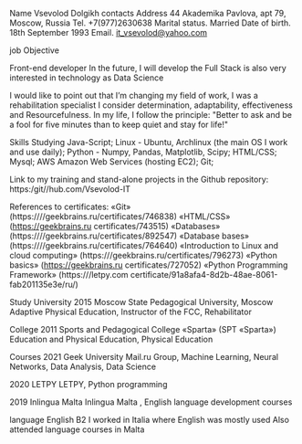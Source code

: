 Name Vsevolod Dolgikh
contacts
Address 44 Akademika Pavlova, apt 79, Moscow, Russia
Tel. +7(977)2630638
Marital status. Married 
Date of birth. 18th September 1993
Email. it_vsevolod@yahoo.com

job Objective

Front-end developer
In the future, I will develop the  Full Stack  is also very interested in technology as Data Science

I would like to point out that I’m changing my field of work, I was a rehabilitation specialist
I consider determination, adaptability, effectiveness and
Resourcefulness. In my life, I follow the principle: "Better to ask and be a fool for  five minutes than to keep quiet and stay for life!"

Skills
Studying Java-Script;
Linux - Ubuntu, Archlinux (the main OS I work and use daily);
Python - Numpy, Pandas, Matplotlib, Scipy;
HTML/CSS;
Mysql;
AWS Amazon Web Services (hosting EC2);
Git;

Link to my training and stand-alone projects in the Github repository: https:/git//hub.com/Vsevolod-IT


References to certificates:
«Git» (https:////geekbrains.ru/certificates/746838)
«HTML/CSS» (https://geekbrains.ru certificates/743515)
«Databases» (https:////geekbrains.ru/certificates/892547)
«Database bases» (https:////geekbrains.ru/certificates/764640)
«Introduction to Linux and cloud computing» (https:///geekbrains.ru/certificates/796273)
«Python basics» (https://geekbrains.ru certificates/727052)
«Python Programming Framework» (https:///letpy.com certificate/91a8afa4-8d2b-48ae-8061-fab201135e3e/ru/)

Study
University
2015 Moscow State Pedagogical University, Moscow
Adaptive Physical Education, Instructor of the FCC, Rehabilitator

College
2011 Sports and Pedagogical College «Sparta» (SPT «Sparta»)
Education and Physical Education, Physical Education

Сourses
2021
Geek University
Mail.ru Group, Machine Learning, Neural Networks, Data Analysis, Data Science

2020 LETPY
LETPY, Python programming

2019 Inlingua Malta
Inlingua Malta , English language development courses

language
English B2
I worked in Italia where English was mostly used
Also attended language courses in Malta
